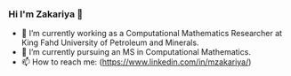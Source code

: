 ### Hi I'm Zakariya 👋
- 🔭 I’m currently working as a Computational Mathematics Researcher at King Fahd University of Petroleum and Minerals.
- 🌱 I’m currently pursuing an MS in Computational Mathematics.
- 📫 How to reach me: (https://www.linkedin.com/in/mzakariya/)

